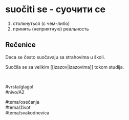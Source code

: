 # suočiti se - суочити се

1. столкнуться (с чем-либо)  
2. принять (неприятную) реальность

## Rečenice

Deca se često suočavaju sa strahovima u školi.

Suočila se sa velikim [[izazov|izazovima]] tokom studija.

<br>

#vrsta/glagol  
#nivo/A2  

#tema/osеćanja  
#tema/život  
#tema/svakodnevica

